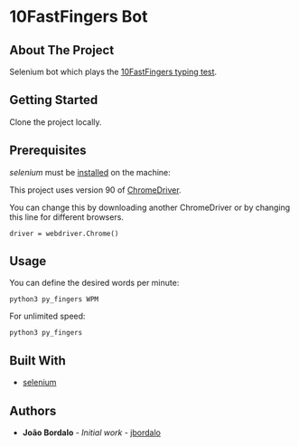 # 10FastFingers Bot

## About The Project
Selenium bot which plays the [10FastFingers typing test](https://10fastfingers.com/).

## Getting Started

Clone the project locally.</br>

## Prerequisites

*selenium* must be [installed](https://selenium-python.readthedocs.io/installation.html) on the machine:

This project uses version 90 of [ChromeDriver](https://chromedriver.storage.googleapis.com/index.html?path=90.0.4430.24/).

You can change this by downloading another ChromeDriver or by changing this line for different browsers.

`driver = webdriver.Chrome()`

## Usage

You can define the desired words per minute:

`python3 py_fingers WPM`

For unlimited speed:

`python3 py_fingers`

## Built With

* [selenium](https://selenium-python.readthedocs.io/)

## Authors

* **João Bordalo** - *Initial work* - [jbordalo](https://github.com/jbordalo)
